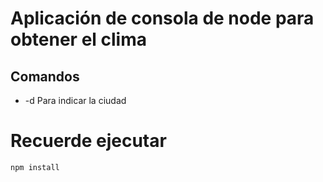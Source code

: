 # Aplicación de consola de node para obtener el clima
## Comandos
- -d Para indicar la ciudad

# Recuerde ejecutar
```
npm install

```